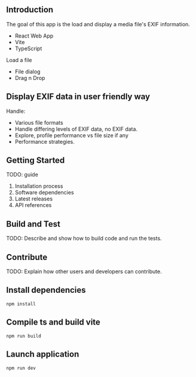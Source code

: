 ## Introduction

The goal of this app is the load and display a media file's EXIF information.

- React Web App
- Vite
- TypeScript

Load a file
- File dialog
- Drag n Drop

## Display EXIF data in user friendly way
Handle:
- Various file formats
- Handle differing levels of EXIF data, no EXIF data.
- Explore, profile performance vs file size if any
- Performance strategies.


## Getting Started
TODO: guide

1. Installation process
2. Software dependencies
3. Latest releases
4. API references

## Build and Test
TODO: Describe and show how to build code and run the tests.

## Contribute
TODO: Explain how other users and developers can contribute.

## Install dependencies
```
npm install
```

## Compile ts and build vite
```
npm run build
```

## Launch application
```
npm run dev
```